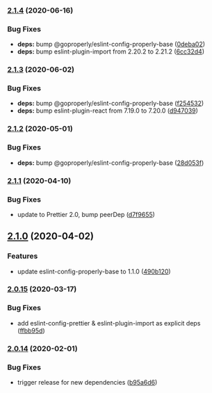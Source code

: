 ### [2.1.4](https://github.com/GoProperly/eslint-config-properly-react/compare/v2.1.3...v2.1.4) (2020-06-16)


### Bug Fixes

* **deps:** bump @goproperly/eslint-config-properly-base ([0deba02](https://github.com/GoProperly/eslint-config-properly-react/commit/0deba020b528b18e84a375b772b3deeef9898dac))
* **deps:** bump eslint-plugin-import from 2.20.2 to 2.21.2 ([6cc32d4](https://github.com/GoProperly/eslint-config-properly-react/commit/6cc32d46eea8e70dbf05c226c34862f269b0f49d))

### [2.1.3](https://github.com/GoProperly/eslint-config-properly-react/compare/v2.1.2...v2.1.3) (2020-06-02)


### Bug Fixes

* **deps:** bump @goproperly/eslint-config-properly-base ([f254532](https://github.com/GoProperly/eslint-config-properly-react/commit/f254532d645e95217c23fdb2c37b6da9c9b3e7c4))
* **deps:** bump eslint-plugin-react from 7.19.0 to 7.20.0 ([d947039](https://github.com/GoProperly/eslint-config-properly-react/commit/d9470392253e971ab5b43c9d8188060f68ae9c06))

### [2.1.2](https://github.com/GoProperly/eslint-config-properly-react/compare/v2.1.1...v2.1.2) (2020-05-01)


### Bug Fixes

* **deps:** bump @goproperly/eslint-config-properly-base ([28d053f](https://github.com/GoProperly/eslint-config-properly-react/commit/28d053f6ce151e55dba3278dfea088bf76196188))

### [2.1.1](https://github.com/GoProperly/eslint-config-properly-react/compare/v2.1.0...v2.1.1) (2020-04-10)


### Bug Fixes

* update to Prettier 2.0, bump peerDep ([d7f9655](https://github.com/GoProperly/eslint-config-properly-react/commit/d7f96552043215562c0909214332b90aaec5eb56))

## [2.1.0](https://github.com/GoProperly/eslint-config-properly-react/compare/v2.0.15...v2.1.0) (2020-04-02)

### Features

- update eslint-config-properly-base to 1.1.0 ([490b120](https://github.com/GoProperly/eslint-config-properly-react/commit/490b120cb28286cbe6a3887d56e1bacb98f9838d))

### [2.0.15](https://github.com/GoProperly/eslint-config-properly-react/compare/v2.0.14...v2.0.15) (2020-03-17)

### Bug Fixes

- add eslint-config-prettier & eslint-plugin-import as explicit deps ([ffbb95d](https://github.com/GoProperly/eslint-config-properly-react/commit/ffbb95d4bb9a2aa8d6770383836eb855a0687ce6))

### [2.0.14](https://github.com/GoProperly/eslint-config-properly-react/compare/v2.0.13...v2.0.14) (2020-02-01)

### Bug Fixes

- trigger release for new dependencies ([b95a6d6](https://github.com/GoProperly/eslint-config-properly-react/commit/b95a6d60db8d670011e908acf0368ed329ce9bdf))
